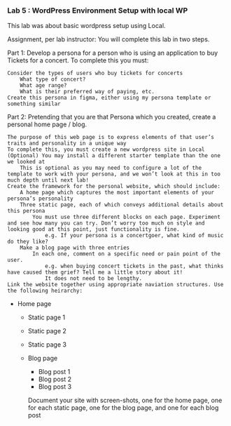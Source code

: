 ### Lab 5 : WordPress Environment Setup with local WP

This lab was about basic wordpress setup using Local. 

Assignment, per lab instructor: 
You will complete this lab in two steps.

Part 1: Develop a persona for a person who is using an application to buy Tickets for a concert. To complete this you must:

    Consider the types of users who buy tickets for concerts
        What type of concert?
        What age range?
        What is their preferred way of paying, etc.
    Create this persona in figma, either using my persona template or something similar

Part 2: Pretending that you are that Persona which you created, create a personal home page / blog.

    The purpose of this web page is to express elements of that user’s traits and personality in a unique way
    To complete this, you must create a new wordpress site in Local
    (Optional) You may install a different starter template than the one we looked at
        This is optional as you may need to configure a lot of the template to work with your persona, and we won’t look at this in too much depth until next lab!
    Create the framework for the personal website, which should include:
        A home page which captures the most important elements of your persona’s personality
        Three static page, each of which conveys additional details about this persona
            You must use three different blocks on each page. Experiment and see how many you can try. Don’t worry too much on style and looking good at this point, just functionality is fine.
                e.g. If your persona is a concertgoer, what kind of music do they like?
        Make a blog page with three entries
            In each one, comment on a specific need or pain point of the user.
                e.g. when buying concert tickets in the past, what thinks have caused them grief? Tell me a little story about it!
                It does not need to be lengthy.
    Link the website together using appropriate naviation structures. Use the following heirarchy:

- Home page
  - Static page 1
  - Static page 2
  - Static page 3
  - Blog page
    - Blog post 1
    - Blog post 2
    - Blog post 3

    Document your site with screen-shots, one for the home page, one for each static page, one for the blog page, and one for each blog post
